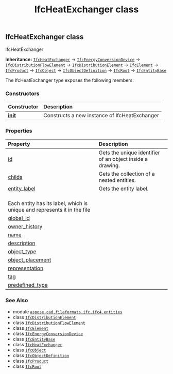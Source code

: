 ﻿---
title: IfcHeatExchanger class
second_title: Aspose.CAD for Python via .NET API References
description: 
type: docs
weight: 3120
url: /python-net/aspose.cad.fileformats.ifc.ifc4.entities/ifcheatexchanger/
is_root: false
---

## IfcHeatExchanger class

IfcHeatExchanger



**Inheritance:** [`IfcHeatExchanger`](/cad/python-net/aspose.cad.fileformats.ifc.ifc4.entities/ifcheatexchanger) → 
[`IfcEnergyConversionDevice`](/cad/python-net/aspose.cad.fileformats.ifc.ifc4.entities/ifcenergyconversiondevice) → 
[`IfcDistributionFlowElement`](/cad/python-net/aspose.cad.fileformats.ifc.ifc4.entities/ifcdistributionflowelement) → 
[`IfcDistributionElement`](/cad/python-net/aspose.cad.fileformats.ifc.ifc4.entities/ifcdistributionelement) → 
[`IfcElement`](/cad/python-net/aspose.cad.fileformats.ifc.ifc4.entities/ifcelement) → 
[`IfcProduct`](/cad/python-net/aspose.cad.fileformats.ifc.ifc4.entities/ifcproduct) → 
[`IfcObject`](/cad/python-net/aspose.cad.fileformats.ifc.ifc4.entities/ifcobject) → 
[`IfcObjectDefinition`](/cad/python-net/aspose.cad.fileformats.ifc.ifc4.entities/ifcobjectdefinition) → 
[`IfcRoot`](/cad/python-net/aspose.cad.fileformats.ifc.ifc4.entities/ifcroot) → 
[`IfcEntityBase`](/cad/python-net/aspose.cad.fileformats.ifc/ifcentitybase)



The IfcHeatExchanger type exposes the following members:

### Constructors
| Constructor | Description |
| :- | :- |
| [__init__](/cad/python-net/aspose.cad.fileformats.ifc.ifc4.entities/ifcheatexchanger/__init__/#) | Constructs a new instance of IfcHeatExchanger |


### Properties
| Property | Description |
| :- | :- |
| [id](/cad/python-net/aspose.cad.fileformats.ifc.ifc4.entities/ifcheatexchanger/id) | Gets the unique identifier of an object inside a drawing. |
| [childs](/cad/python-net/aspose.cad.fileformats.ifc.ifc4.entities/ifcheatexchanger/childs) | Gets the collection of a nested entities. |
| [entity_label](/cad/python-net/aspose.cad.fileformats.ifc.ifc4.entities/ifcheatexchanger/entity_label) | Gets the entity label.<br/>Each entity has its label, which is unique and represents it in the file |
| [global_id](/cad/python-net/aspose.cad.fileformats.ifc.ifc4.entities/ifcheatexchanger/global_id) |  |
| [owner_history](/cad/python-net/aspose.cad.fileformats.ifc.ifc4.entities/ifcheatexchanger/owner_history) |  |
| [name](/cad/python-net/aspose.cad.fileformats.ifc.ifc4.entities/ifcheatexchanger/name) |  |
| [description](/cad/python-net/aspose.cad.fileformats.ifc.ifc4.entities/ifcheatexchanger/description) |  |
| [object_type](/cad/python-net/aspose.cad.fileformats.ifc.ifc4.entities/ifcheatexchanger/object_type) |  |
| [object_placement](/cad/python-net/aspose.cad.fileformats.ifc.ifc4.entities/ifcheatexchanger/object_placement) |  |
| [representation](/cad/python-net/aspose.cad.fileformats.ifc.ifc4.entities/ifcheatexchanger/representation) |  |
| [tag](/cad/python-net/aspose.cad.fileformats.ifc.ifc4.entities/ifcheatexchanger/tag) |  |
| [predefined_type](/cad/python-net/aspose.cad.fileformats.ifc.ifc4.entities/ifcheatexchanger/predefined_type) |  |



### See Also
* module [`aspose.cad.fileformats.ifc.ifc4.entities`](..)
* class [`IfcDistributionElement`](/cad/python-net/aspose.cad.fileformats.ifc.ifc4.entities/ifcdistributionelement)
* class [`IfcDistributionFlowElement`](/cad/python-net/aspose.cad.fileformats.ifc.ifc4.entities/ifcdistributionflowelement)
* class [`IfcElement`](/cad/python-net/aspose.cad.fileformats.ifc.ifc4.entities/ifcelement)
* class [`IfcEnergyConversionDevice`](/cad/python-net/aspose.cad.fileformats.ifc.ifc4.entities/ifcenergyconversiondevice)
* class [`IfcEntityBase`](/cad/python-net/aspose.cad.fileformats.ifc/ifcentitybase)
* class [`IfcHeatExchanger`](/cad/python-net/aspose.cad.fileformats.ifc.ifc4.entities/ifcheatexchanger)
* class [`IfcObject`](/cad/python-net/aspose.cad.fileformats.ifc.ifc4.entities/ifcobject)
* class [`IfcObjectDefinition`](/cad/python-net/aspose.cad.fileformats.ifc.ifc4.entities/ifcobjectdefinition)
* class [`IfcProduct`](/cad/python-net/aspose.cad.fileformats.ifc.ifc4.entities/ifcproduct)
* class [`IfcRoot`](/cad/python-net/aspose.cad.fileformats.ifc.ifc4.entities/ifcroot)
